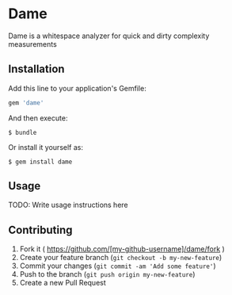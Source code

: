 # Dame

Dame is a whitespace analyzer for quick and dirty complexity measurements

## Installation

Add this line to your application's Gemfile:

```ruby
gem 'dame'
```

And then execute:

    $ bundle

Or install it yourself as:

    $ gem install dame

## Usage

TODO: Write usage instructions here

## Contributing

1. Fork it ( https://github.com/[my-github-username]/dame/fork )
2. Create your feature branch (`git checkout -b my-new-feature`)
3. Commit your changes (`git commit -am 'Add some feature'`)
4. Push to the branch (`git push origin my-new-feature`)
5. Create a new Pull Request
